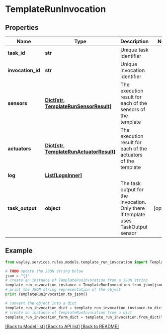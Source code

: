 # TemplateRunInvocation


## Properties

Name | Type | Description | Notes
------------ | ------------- | ------------- | -------------
**task_id** | **str** | Unique task identifier | 
**invocation_id** | **str** | Unique invocation identifier | 
**sensors** | [**Dict[str, TemplateRunSensorResult]**](TemplateRunSensorResult.md) | The execution result for each of the sensors of the template | 
**actuators** | [**Dict[str, TemplateRunActuatorResult]**](TemplateRunActuatorResult.md) | The execution result for each of the actuators of the template | 
**log** | [**List[LogsInner]**](LogsInner.md) |  | 
**task_output** | **object** | The task output for the invocation. Only there if template uses TaskOutput sensor | [optional] 

## Example

```python
from waylay.services.rules.models.template_run_invocation import TemplateRunInvocation

# TODO update the JSON string below
json = "{}"
# create an instance of TemplateRunInvocation from a JSON string
template_run_invocation_instance = TemplateRunInvocation.from_json(json)
# print the JSON string representation of the object
print TemplateRunInvocation.to_json()

# convert the object into a dict
template_run_invocation_dict = template_run_invocation_instance.to_dict()
# create an instance of TemplateRunInvocation from a dict
template_run_invocation_form_dict = template_run_invocation.from_dict(template_run_invocation_dict)
```
[[Back to Model list]](../README.md#documentation-for-models) [[Back to API list]](../README.md#documentation-for-api-endpoints) [[Back to README]](../README.md)


